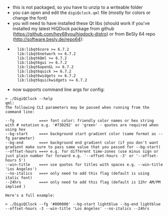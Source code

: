 - this is not packaged, so you have to unzip to a writeable folder
- you can open and edit the ```digiQclock.qml``` file (mostly for colors or change the font)
- you will need to have installed these Qt libs (should work if you've installed my latest HiQDock package from github (https://github.com/hey68you/hiqdock-distro) or from BeSly 64 repo (http://software.besly.de/repo64):
- ```
    lib:libqt6core >= 6.7.2
    lib:libqt6network >= 6.7.2
    lib:libqt6Qml >= 6.7.2
    lib:libqt6gui >= 6.7.2
    lib:libqt6openGL >= 6.7.2
	lib:libqt6quick >= 6.7.2
	lib:libqt6widgets >= 6.7.2
	lib:libqt6quickwidgets >= 6.7.2
- now supports command line args for config:
```
> ./DigiQClock --help
qml: 
The following CLI parameters may be passed when running from the command line:

--fg           ===> font color: friendly color names or hex string with # notation e.g. '#73D292' or 'green' - qoutes are required when using hex
--bg-start     ===> background start gradient color (same format as --fg parameter)
--bg-end       ===> background end gradient color (if you don't want gradient make sure to pass same value that you passed for --bg-start)
--offset-hours ===> e.g. for different time-zones (use minus sign or just plain number for forward e.g. '--offset-hours -3' or '--offset-hours 5')
--win-title    ===> use quotes for titles with spaces e.g. --win-title 'Los Angeles')
--no-italics   ===> only need to add this flag (default is using italic font)
--24hrs        ===> only need to add this flag (default is 12hr AM/PM implied )

Here's a full example:

> ./DigiQClock --fg '#000000' --bg-start lightblue --bg-end lightblue --offset-hours -3 --win-title 'Los Angeles' --no-italics --24hrs


